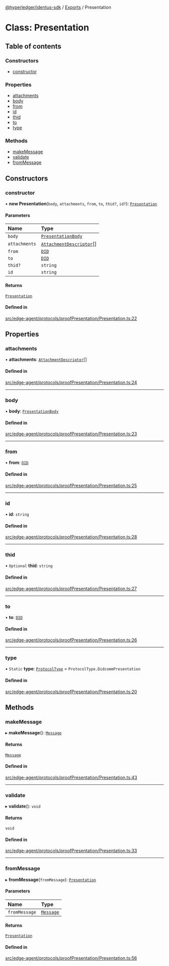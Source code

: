 [@hyperledger/identus-sdk](../README.md) / [Exports](../modules.md) / Presentation

# Class: Presentation

## Table of contents

### Constructors

- [constructor](Presentation.md#constructor)

### Properties

- [attachments](Presentation.md#attachments)
- [body](Presentation.md#body)
- [from](Presentation.md#from)
- [id](Presentation.md#id)
- [thid](Presentation.md#thid)
- [to](Presentation.md#to)
- [type](Presentation.md#type)

### Methods

- [makeMessage](Presentation.md#makemessage)
- [validate](Presentation.md#validate)
- [fromMessage](Presentation.md#frommessage)

## Constructors

### constructor

• **new Presentation**(`body`, `attachments`, `from`, `to`, `thid?`, `id?`): [`Presentation`](Presentation.md)

#### Parameters

| Name | Type |
| :------ | :------ |
| `body` | [`PresentationBody`](../interfaces/PresentationBody.md) |
| `attachments` | [`AttachmentDescriptor`](Domain.AttachmentDescriptor.md)[] |
| `from` | [`DID`](Domain.DID.md) |
| `to` | [`DID`](Domain.DID.md) |
| `thid?` | `string` |
| `id` | `string` |

#### Returns

[`Presentation`](Presentation.md)

#### Defined in

[src/edge-agent/protocols/proofPresentation/Presentation.ts:22](https://github.com/hyperledger-identus/sdk-ts/blob/d44afc3403bdd5cf86219cd263be20ea744f4706/src/edge-agent/protocols/proofPresentation/Presentation.ts#L22)

## Properties

### attachments

• **attachments**: [`AttachmentDescriptor`](Domain.AttachmentDescriptor.md)[]

#### Defined in

[src/edge-agent/protocols/proofPresentation/Presentation.ts:24](https://github.com/hyperledger-identus/sdk-ts/blob/d44afc3403bdd5cf86219cd263be20ea744f4706/src/edge-agent/protocols/proofPresentation/Presentation.ts#L24)

___

### body

• **body**: [`PresentationBody`](../interfaces/PresentationBody.md)

#### Defined in

[src/edge-agent/protocols/proofPresentation/Presentation.ts:23](https://github.com/hyperledger-identus/sdk-ts/blob/d44afc3403bdd5cf86219cd263be20ea744f4706/src/edge-agent/protocols/proofPresentation/Presentation.ts#L23)

___

### from

• **from**: [`DID`](Domain.DID.md)

#### Defined in

[src/edge-agent/protocols/proofPresentation/Presentation.ts:25](https://github.com/hyperledger-identus/sdk-ts/blob/d44afc3403bdd5cf86219cd263be20ea744f4706/src/edge-agent/protocols/proofPresentation/Presentation.ts#L25)

___

### id

• **id**: `string`

#### Defined in

[src/edge-agent/protocols/proofPresentation/Presentation.ts:28](https://github.com/hyperledger-identus/sdk-ts/blob/d44afc3403bdd5cf86219cd263be20ea744f4706/src/edge-agent/protocols/proofPresentation/Presentation.ts#L28)

___

### thid

• `Optional` **thid**: `string`

#### Defined in

[src/edge-agent/protocols/proofPresentation/Presentation.ts:27](https://github.com/hyperledger-identus/sdk-ts/blob/d44afc3403bdd5cf86219cd263be20ea744f4706/src/edge-agent/protocols/proofPresentation/Presentation.ts#L27)

___

### to

• **to**: [`DID`](Domain.DID.md)

#### Defined in

[src/edge-agent/protocols/proofPresentation/Presentation.ts:26](https://github.com/hyperledger-identus/sdk-ts/blob/d44afc3403bdd5cf86219cd263be20ea744f4706/src/edge-agent/protocols/proofPresentation/Presentation.ts#L26)

___

### type

▪ `Static` **type**: [`ProtocolType`](../enums/ProtocolType.md) = `ProtocolType.DidcommPresentation`

#### Defined in

[src/edge-agent/protocols/proofPresentation/Presentation.ts:20](https://github.com/hyperledger-identus/sdk-ts/blob/d44afc3403bdd5cf86219cd263be20ea744f4706/src/edge-agent/protocols/proofPresentation/Presentation.ts#L20)

## Methods

### makeMessage

▸ **makeMessage**(): [`Message`](Domain.Message-1.md)

#### Returns

[`Message`](Domain.Message-1.md)

#### Defined in

[src/edge-agent/protocols/proofPresentation/Presentation.ts:43](https://github.com/hyperledger-identus/sdk-ts/blob/d44afc3403bdd5cf86219cd263be20ea744f4706/src/edge-agent/protocols/proofPresentation/Presentation.ts#L43)

___

### validate

▸ **validate**(): `void`

#### Returns

`void`

#### Defined in

[src/edge-agent/protocols/proofPresentation/Presentation.ts:33](https://github.com/hyperledger-identus/sdk-ts/blob/d44afc3403bdd5cf86219cd263be20ea744f4706/src/edge-agent/protocols/proofPresentation/Presentation.ts#L33)

___

### fromMessage

▸ **fromMessage**(`fromMessage`): [`Presentation`](Presentation.md)

#### Parameters

| Name | Type |
| :------ | :------ |
| `fromMessage` | [`Message`](Domain.Message-1.md) |

#### Returns

[`Presentation`](Presentation.md)

#### Defined in

[src/edge-agent/protocols/proofPresentation/Presentation.ts:56](https://github.com/hyperledger-identus/sdk-ts/blob/d44afc3403bdd5cf86219cd263be20ea744f4706/src/edge-agent/protocols/proofPresentation/Presentation.ts#L56)
